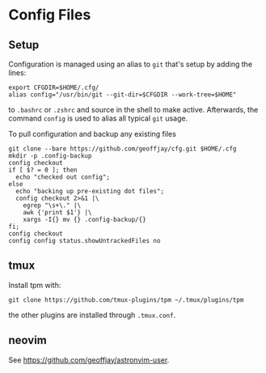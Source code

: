 # Config Files

## Setup

Configuration is managed using an alias to `git` that's setup by adding the
lines:

```shell
export CFGDIR=$HOME/.cfg/
alias config="/usr/bin/git --git-dir=$CFGDIR --work-tree=$HOME"
```

to `.bashrc` or `.zshrc` and source in the shell to make active. Afterwards,
the command `config` is used to alias all typical `git` usage.

To pull configuration and backup any existing files

```shell
git clone --bare https://github.com/geoffjay/cfg.git $HOME/.cfg
mkdir -p .config-backup
config checkout
if [ $? = 0 ]; then
  echo "checked out config";
else
  echo "backing up pre-existing dot files";
  config checkout 2>&1 |\
    egrep "\s+\." |\
    awk {'print $1'} |\
    xargs -I{} mv {} .config-backup/{}
fi;
config checkout
config config status.showUntrackedFiles no
```

## tmux

Install tpm with:

```shell
git clone https://github.com/tmux-plugins/tpm ~/.tmux/plugins/tpm
```

the other plugins are installed through `.tmux.conf`.

## neovim

See https://github.com/geoffjay/astronvim-user.
